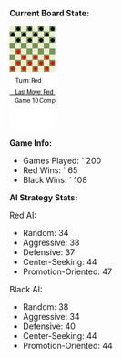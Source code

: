 
**Current Board State:**  
<!-- START_GIF -->
![Checkers Game](./checkers_game.gif)
<!-- END_GIF -->

**Game Info:**  
- Games Played: `<!-- GAMES_PLAYED --> 200
- Red Wins: `<!-- RED_WINS --> 65
- Black Wins: `<!-- BLACK_WINS --> 108

<!-- AI_STATS -->
**AI Strategy Stats:**

Red AI:
- Random: 34
- Aggressive: 38
- Defensive: 37
- Center-Seeking: 44
- Promotion-Oriented: 47

Black AI:
- Random: 38
- Aggressive: 34
- Defensive: 40
- Center-Seeking: 44
- Promotion-Oriented: 44
